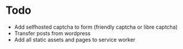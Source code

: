 # Todo
- Add selfhosted captcha to form (friendly captcha or libre captcha)
- Transfer posts from wordpress
- Add all static assets and pages to service worker